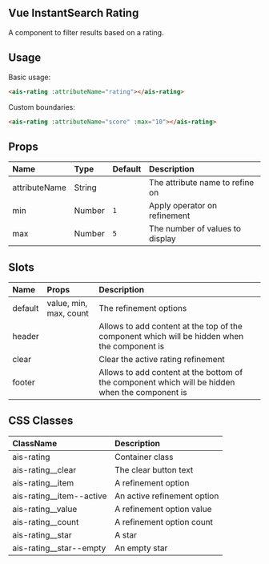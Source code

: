 Vue InstantSearch Rating
---

A component to filter results based on a rating.

## Usage

Basic usage:

```html
<ais-rating :attributeName="rating"></ais-rating>
```

Custom boundaries:

```html
<ais-rating :attributeName="score" :max="10"></ais-rating>
```

## Props

| Name          | Type   | Default | Description                     |
|:--------------|:-------|:--------|:--------------------------------|
| attributeName | String |         | The attribute name to refine on |
| min           | Number | `1`     | Apply operator on refinement    |
| max           | Number | `5`     | The number of values to display |

## Slots

| Name    | Props                  | Description                                                                                     |
|:--------|:-----------------------|:------------------------------------------------------------------------------------------------|
| default | value, min, max, count | The refinement options                                                                          |
| header  |                        | Allows to add content at the top of the component which will be hidden when the component is    |
| clear   |                        | Clear the active rating refinement                                                              |
| footer  |                        | Allows to add content at the bottom of the component which will be hidden when the component is |

## CSS Classes

| ClassName                | Description                 |
|:-------------------------|:----------------------------|
| ais-rating               | Container class             |
| ais-rating__clear        | The clear button text       |
| ais-rating__item         | A refinement option         |
| ais-rating__item--active | An active refinement option |
| ais-rating__value        | A refinement option value   |
| ais-rating__count        | A refinement option count   |
| ais-rating__star         | A star                      |
| ais-rating__star--empty  | An empty star               |
